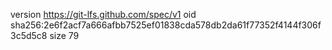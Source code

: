 version https://git-lfs.github.com/spec/v1
oid sha256:2e6f2acf7a666afbb7525ef01838cda578db2da61f77352f4144f306f3c5d5c8
size 79
